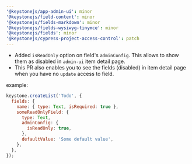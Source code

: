```yaml
---
'@keystonejs/app-admin-ui': minor
'@keystonejs/field-content': minor
'@keystonejs/fields-markdown': minor
'@keystonejs/fields-wysiwyg-tinymce': minor
'@keystonejs/fields': minor
'@keystonejs/cypress-project-access-control': patch
---
```


* Added `isReadOnly` option on field's `adminConfig`. This allows to show them as disabled in `admin-ui` item detail page.
* This PR also enables you to see the fields (disabled) in item detail page when you have no `update` access to field.

example:

```js
keystone.createList('Todo', {
  fields: {
    name: { type: Text, isRequired: true },
    someReadOnlyField: {
      type: Text,
      adminConfig: {
        isReadOnly: true,
      },
      defaultValue: 'Some default value',
    },
  },
});
```



